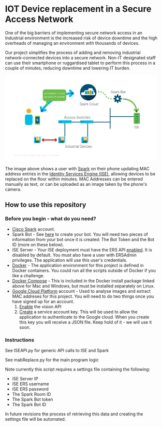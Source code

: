 # IOT Device replacement in a Secure Access Network

One of the big barriers of implementing secure network access in an Industrial environment is the increased risk of device downtime and the high overheads of managing an environment with thousands of devices. 

Our project simplifies the process of adding and removing industrial network-connected devices into a secure network. Non-IT designated staff can use their smartphone or ruggardised tablet to perform this process in a couple of minutes, reducing downtime and lowering IT burden. 

![alt text](https://github.com/cisco-gve/industrial-equipment-onboarding/blob/master/images/UserScenario.jpg "Scenario diagram")

The image above shows a user with [Spark](http://cisco.com/go/spark) on their phone updating MAC address entries in the [Identity Services Engine (ISE)](http://cisco.com/go/ise), allowing devices to be replaced on the floor within minutes. 
MAC Addresses can be entered manually as text, or can be uploaded as an image taken by the phone's camera. 

## How to use this repository

### Before you begin - what do you need?
* [Cisco Spark](https://www.ciscospark.com/) account. 
* Spark Bot - See [here](https://developer.ciscospark.com/bots.html) to create your bot. You will need two pieces of information from your bot once it is created: The Bot Token and the Bot ID (more on these below).  
* ISE Server - Your ISE deployment must have the ERS API [enabled](https://communities.cisco.com/docs/DOC-66297#jive_content_id_Enable_the_ERS_APIs). It is disabled by default. You must also have a user with ERSAdmin privileges. The application will use this user's credentials. 
* [Docker](https://docs.docker.com/engine/installation/) - The application environment for this project is defined in Docker containers. You could run all the scripts outside of Docker if you like a challenge. 
* [Docker Compose](https://docs.docker.com/compose/install/) - This is included in the Docker install package linked above for Mac and Windows, but must be installed separately on Linux. 
* [Google Cloud Platform](https://cloud.google.com/) account - Used to analyse images and extract MAC addreses for this project. You will need to do two things once you have signed up for an account. 
	1. [Enable](https://cloud.google.com/vision/docs/before-you-begin) the vision API
	1. [Create](https://cloud.google.com/iam/docs/creating-managing-service-account-keys) a service account key. This will be used to allow the application to authenticate to the Google cloud. When you create this key you will receive a JSON file. Keep hold of it - we will use it soon. 


### Instructions



See ISEAPI.py for generic API calls to ISE and Spark

See mabReplace.py for the main program logic

Note currently this script requires a settings file containing the following: 
* ISE Server IP
* ISE ERS username
* ISE ERS password
* The Spark Room ID
* The Spark Bot token
* The Spark Bot ID

In future revisions the process of retrieving this data and creating the settings file will be automated. 